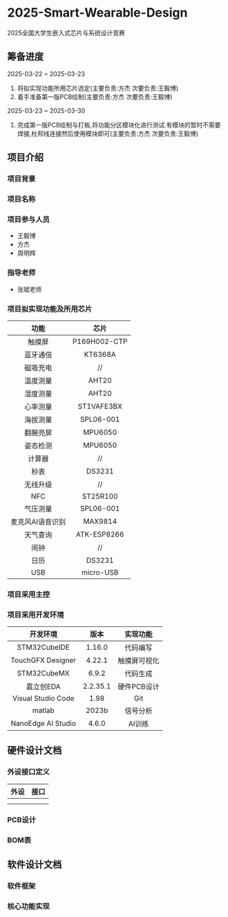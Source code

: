 # 2025-Smart-Wearable-Design

2025全国大学生嵌入式芯片与系统设计竞赛

## 筹备进度

2025-03-22 ~ 2025-03-23

1. 将拟实现功能所用芯片选定(主要负责:方杰 次要负责:王毅博)
2. 着手准备第一版PCB绘制(主要负责:方杰 次要负责:王毅博)

2025-03-23 ~ 2025-03-30

1. 完成第一版PCB绘制与打板,将功能分区模块化进行测试.有模块的暂时不需要焊接,杜邦线连接然后使用模块即可(主要负责:方杰 次要负责:王毅博)

## 项目介绍

### 项目背景

### 项目名称

### 项目参与人员

- 王毅博
- 方杰
- 周明辉

### 指导老师

- 张斌老师

### 项目拟实现功能及所用芯片

|功能|芯片|
|:---:|:---:|
|触摸屏|P169H002-CTP|
|蓝牙通信|KT6368A|
|磁吸充电|//|
|温度测量|AHT20|
|湿度测量|AHT20|
|心率测量|ST1VAFE3BX|
|海拔测量|SPL06-001|
|翻腕亮屏|MPU6050|
|姿态检测|MPU6050|
|计算器|//|
|秒表|DS3231|
|无线升级|//|
|NFC|ST25R100|
|气压测量|SPL06-001|
|麦克风AI语音识别|MAX9814|
|天气查询|ATK-ESP8266|
|闹钟|//|
|日历|DS3231|
|USB|micro-USB|

### 项目采用主控

### 项目采用开发环境

|开发环境|版本|实现功能|
|:---:|:---:|:---:|
|STM32CubeIDE|1.16.0 |代码编写|
|TouchGFX Designer|4.22.1|触摸屏可视化|
|STM32CubeMX|6.9.2|代码生成|
|嘉立创EDA|2.2.35.1|硬件PCB设计|
|Visual Studio Code|1.98|Git|
|matlab|2023b|信号分析|
|NanoEdge AI Studio|4.6.0|AI训练|

## 硬件设计文档

### 外设接口定义

|外设|接口|
|:---:|:---:|
| | |
| | |

### PCB设计

### BOM表

## 软件设计文档

### 软件框架

### 核心功能实现
